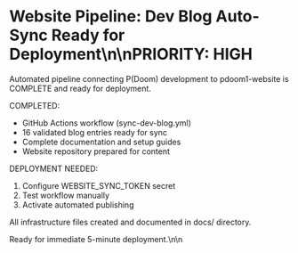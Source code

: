 # Website Pipeline: Dev Blog Auto-Sync Ready for Deployment\n\nPRIORITY: HIGH

Automated pipeline connecting P(Doom) development to pdoom1-website is COMPLETE and ready for deployment.

COMPLETED:
- GitHub Actions workflow (sync-dev-blog.yml)
- 16 validated blog entries ready for sync
- Complete documentation and setup guides
- Website repository prepared for content

DEPLOYMENT NEEDED:
1. Configure WEBSITE_SYNC_TOKEN secret
2. Test workflow manually
3. Activate automated publishing

All infrastructure files created and documented in docs/ directory.

Ready for immediate 5-minute deployment.\n\n<!-- GitHub Issue #296 -->